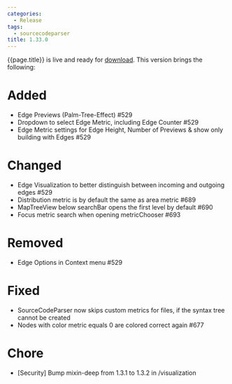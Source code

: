 ```yaml
---
categories:
  - Release
tags:
  - sourcecodeparser
title: 1.33.0
---
```


{{page.title}} is live and ready for [download](https://github.com/MaibornWolff/codecharta/releases/tag/{{page.title}}). This version brings the following:

# Added

- Edge Previews (Palm-Tree-Effect) #529
- Dropdown to select Edge Metric, including Edge Counter #529
- Edge Metric settings for Edge Height, Number of Previews & show only building with Edges #529

# Changed

- Edge Visualization to better distinguish between incoming and outgoing edges #529
- Distribution metric is by default the same as area metric #689
- MapTreeView below searchBar opens the first level by default #690
- Focus metric search when opening metricChooser #693

# Removed

- Edge Options in Context menu #529

# Fixed

- SourceCodeParser now skips custom metrics for files, if the syntax tree cannot be created
- Nodes with color metric equals 0 are colored correct again #677

# Chore

- [Security] Bump mixin-deep from 1.3.1 to 1.3.2 in /visualization
